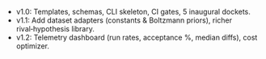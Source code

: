 * v1.0: Templates, schemas, CLI skeleton, CI gates, 5 inaugural dockets.
* v1.1: Add dataset adapters (constants & Boltzmann priors), richer rival‑hypothesis library.
* v1.2: Telemetry dashboard (run rates, acceptance %, median diffs), cost optimizer.